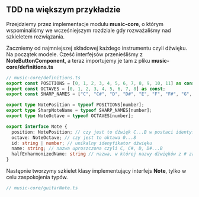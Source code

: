 ## TDD na większym przykładzie

Przejdziemy przez implementacje modułu **music-core**, o którym wspominaliśmy we wcześniejszym rozdziale gdy rozważaliśmy nad szkieletem rozwiązania.

Zaczniemy od najmniejszej składowej każdego instrumentu czyli dźwięku. Na początek modele. Cześć interfejsów przenieśliśmy z **NoteButtonComponent**, a teraz importujemy je tam z pliku **music-core/definitions.ts**

```ts
// music-core/definitions.ts
export const POSITIONS = [0, 1, 2, 3, 4, 5, 6, 7, 8, 9, 10, 11] as const;
export const OCTAVES = [0, 1, 2, 3, 4, 5, 6, 7, 8] as const;
export const SHARP_NAMES = ["C", "C#", "D", "D#", "E", "F", "F#", "G", "G#", "A", "A#", "B"] as const;

export type NotePosition = typeof POSITIONS[number];
export type SharpNoteName = typeof SHARP_NAMES[number];
export type NoteOctave = typeof OCTAVES[number];

export interface Note {
  position: NotePosition; // czy jest to dźwięk C...B w postaci identyfikatorow 0...11
  octave: NoteOctave; // czy jest to oktawa 0...8
  id: string | number; // unikalny idenyfikator dźwięku
  name: string; // nazwa uproszczona czyli C, C#, D, D#...B
  halfEnharmonizedName: string // nazwa, w której nazwy dźwięków z # zamieniamy w według C# -> Db lub D# -> Eb
}
```

Następnie tworzymy szkielet klasy implementujący interfejs **Note**, tylko w celu zaspokojenia typów.

```ts
// music-core/guitarNote.ts
```
